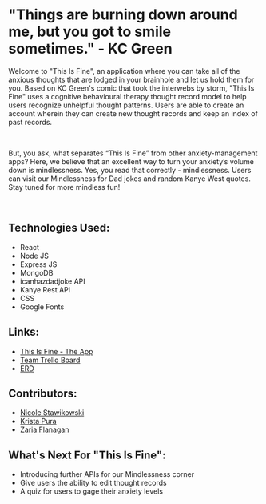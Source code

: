# "Things are burning down around me, but you got to smile sometimes." - KC Green

Welcome to "This Is Fine", an application where you can take all of the anxious thoughts that are lodged in your brainhole and let us hold them for you. Based on KC Green's comic that took the interwebs by storm, "This Is Fine" uses a cognitive behavioural therapy thought record model to help users recognize unhelpful thought patterns. Users are able to create an account wherein they can create new thought records and keep an index of past records.

<br/>

But, you ask, what separates “This Is Fine” from other anxiety-management apps? Here, we believe that an excellent way to turn your anxiety’s volume down is mindlessness. Yes, you read that correctly - mindlessness. Users can visit our Mindlessness for Dad jokes and random Kanye West quotes. Stay tuned for more mindless fun!

<br/> 

## Technologies Used:
* React
* Node JS
* Express JS
* MongoDB
* icanhazdadjoke API
* Kanye Rest API
* CSS
* Google Fonts

## Links:
* [This Is Fine - The App](https://this-is-fine.herokuapp.com)
* [Team Trello Board](https://trello.com/b/9HqMcfM0/project-4-this-is-fine)
* [ERD](https://lucid.app/lucidchart/invitations/accept/inv_50aaeb02-e66f-4f3a-aab9-438cbba66cf8)

## Contributors:
* [Nicole Stawikowski](https://github.com/nicole-code)
* [Krista Pura](https://github.com/k-pura)
* [Zaria Flanagan](https://github.com/zarialea)

## What's Next For "This Is Fine":
* Introducing further APIs for our Mindlessness corner
* Give users the ability to edit thought records
* A quiz for users to gage their anxiety levels 

